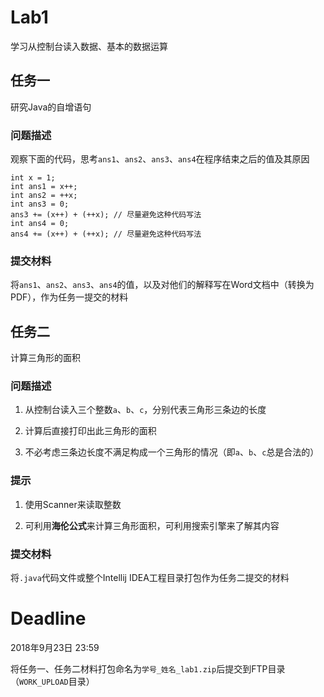# Lab1
学习从控制台读入数据、基本的数据运算

## 任务一

研究Java的自增语句

### 问题描述

观察下面的代码，思考```ans1```、```ans2```、```ans3```、```ans4```在程序结束之后的值及其原因
```
int x = 1;
int ans1 = x++;
int ans2 = ++x;
int ans3 = 0;
ans3 += (x++) + (++x); // 尽量避免这种代码写法
int ans4 = 0;
ans4 += (x++) + (++x); // 尽量避免这种代码写法
```

### 提交材料
将```ans1```、```ans2```、```ans3```、```ans4```的值，以及对他们的解释写在Word文档中（转换为PDF），作为任务一提交的材料




## 任务二
计算三角形的面积

### 问题描述

1. 从控制台读入三个整数```a```、```b```、```c```，分别代表三角形三条边的长度

2. 计算后直接打印出此三角形的面积

3. 不必考虑三条边长度不满足构成一个三角形的情况（即```a```、```b```、```c```总是合法的）


### 提示

1. 使用Scanner来读取整数

2. 可利用**海伦公式**来计算三角形面积，可利用搜索引擎来了解其内容


### 提交材料
将```.java```代码文件或整个Intellij IDEA工程目录打包作为任务二提交的材料





# Deadline

2018年9月23日 23:59

将任务一、任务二材料打包命名为```学号_姓名_lab1.zip```后提交到FTP目录（```WORK_UPLOAD```目录）
